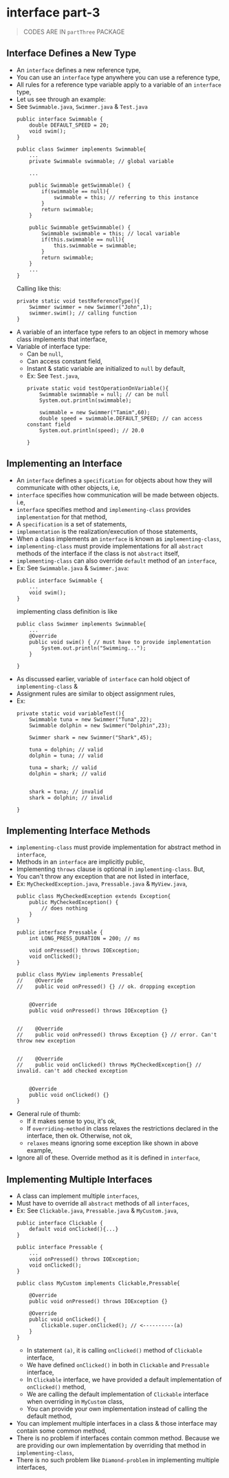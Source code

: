 

# interface part-3

> CODES ARE IN `partThree` PACKAGE

## Interface Defines a New Type
- An `interface` defines a new reference type,
- You can use an `interface` type anywhere you can use a reference type,
- All rules for a reference type variable apply to a variable of an `interface` type,
- Let us see through an example:
- See `Swimmable.java`, `Swimmer.java` & `Test.java`
    ```
    public interface Swimmable {
        double DEFAULT_SPEED = 20;
        void swim();
    }
    ```
  ```
  public class Swimmer implements Swimmable{
      ...
      private Swimmable swimmable; // global variable
  
      ...
  
      public Swimmable getSwimmable() {
          if(swimmable == null){
              swimmable = this; // referring to this instance
          }
          return swimmable;
      }
  
      public Swimmable getSwimmable() {
          Swimmable swimmable = this; // local variable
          if(this.swimmable == null){
              this.swimmable = swimmable;
          }
          return swimmable;
      }
      ...
  }
  ```
  Calling like this:
  ```
  private static void testReferenceType(){
      Swimmer swimmer = new Swimmer("John",1);
      swimmer.swim(); // calling function
  }
  ```
- A variable of an interface type refers to an object in memory whose class implements that interface,
- Variable of interface type:
  - Can be `null`,
  - Can access constant field,
  - Instant & static variable are initialized to `null` by default,
  - Ex: See `Test.java`,
    ```
    private static void testOperationOnVariable(){
        Swimmable swimmable = null; // can be null
        System.out.println(swimmable);
  
        swimmable = new Swimmer("Tamim",60);
        double speed = swimmable.DEFAULT_SPEED; // can access constant field
        System.out.println(speed); // 20.0
          
    }
    ```

## Implementing an Interface
- An `interface` defines a `specification` for objects about how they will communicate with other objects, i.e,
- `interface` specifies how communication will be made between objects. i.e,
- `interface` specifies method and `implementing-class` provides `implementation` for that method,
- A `specification` is a set of statements,
- `implementation` is the realization/execution of those statements,
- When a class implements an `interface` is known as `implementing-class`,
- `implementing-class` must provide implementations for all `abstract` methods of the interface if the class is not `abstract` itself,
- `implementing-class` can also override `default` method of an `interface`,
- Ex: See `Swimmable.java` & `Swimmer.java`:
  ```
  public interface Swimmable {
      ...
      void swim();
  }
  ```
  implementing class definition is like
  ```
  public class Swimmer implements Swimmable{
      ...
      @Override
      public void swim() { // must have to provide implementation
          System.out.println("Swimming...");
      }
  
  }
  ```
- As discussed earlier, variable of `interface` can hold object of `implementing-class` &
- Assignment rules are similar to object assignment rules,
- Ex:
  ```
  private static void variableTest(){
      Swimmable tuna = new Swimmer("Tuna",22);
      Swimmable dolphin = new Swimmer("Dolphin",23);
  
      Swimmer shark = new Swimmer("Shark",45);
  
      tuna = dolphin; // valid
      dolphin = tuna; // valid
  
      tuna = shark; // valid
      dolphin = shark; // valid
  
  
      shark = tuna; // invalid
      shark = dolphin; // invalid
  
  }
  ```

## Implementing Interface Methods
- `implementing-class` must provide implementation for abstract method in `interface`,
- Methods in an `interface` are implicitly public,
- Implementing `throws` clause is optional in `implementing-class`. But,
- You can't throw any exception that are not listed in interface,
- Ex: `MyCheckedException.java`, `Pressable.java` & `MyView.java`,
  ```
  public class MyCheckedException extends Exception{  
      public MyCheckedException() {
          // does nothing
      }
  }
  ```
  ```
  public interface Pressable {
      int LONG_PRESS_DURATION = 200; // ms
  
      void onPressed() throws IOException;
      void onClicked();
  }
  ```
  ```
  public class MyView implements Pressable{
  //    @Override
  //    public void onPressed() {} // ok. dropping exception

  
      @Override
      public void onPressed() throws IOException {}
  
  
  //    @Override
  //    public void onPressed() throws Exception {} // error. Can't throw new exception

  
  //    @Override
  //    public void onClicked() throws MyCheckedException{} // invalid. can't add checked exception

  
      @Override
      public void onClicked() {}
  }
  ```
- General rule of thumb:
  - If it makes sense to you, it's ok,
  - If `overriding-method` in class relaxes the restrictions declared in the interface, then ok. Otherwise, not ok,
  - `relaxes` means ignoring some exception like shown in above example,
- Ignore all of these. Override method as it is defined in `interface`,



## Implementing Multiple Interfaces
- A class can implement multiple `interfaces`,
- Must have to override all `abstract` methods of all `interfaces`,
- Ex: See `Clickable.java`, `Pressable.java` & `MyCustom.java`,
  ```
  public interface Clickable {
      default void onClicked(){...}
  }
  ```
  ```
  public interface Pressable {
      ...
      void onPressed() throws IOException;
      void onClicked();
  }
  ```
  ```
  public class MyCustom implements Clickable,Pressable{
      
      @Override
      public void onPressed() throws IOException {}
  
      @Override
      public void onClicked() {
          Clickable.super.onClicked(); // <----------(a) 
      }   
  }
  ```
  - In statement `(a)`, it is calling `onClicked()` method of `Clickable` interface,
  - We have defined `onClicked()` in both in `Clickable` and `Pressable` interface,
  - In `Clickable` interface, we have provided a default implementation of `onClicked()` method,
  - We are calling the default implementation of `Clickable` interface when overriding in `MyCustom` class,
  - You can provide your own implementation instead of calling the default method,
- You can implement multiple interfaces in a class & those interface may contain some common method,
- There is no problem if interfaces contain common method. Because we are providing our own implementation by overriding that method in `implementing-class`,
- There is no such problem like `Diamond-problem` in implementing multiple interfaces,


